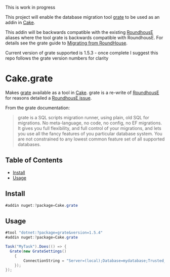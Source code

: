 This is work in progress

This project will enable the database migration tool [grate](https://erikbra.github.io/grate/) to be used as an addin in [Cake](https://cakebuild.net). 

This addin will be backwards compatible with the existing [RoundhousE](https://cakebuild.net/dsl/roundhouse/) aliases where the tool grate is backwards compatible with RoundhousE. For details see the grate guide to [Migrating from RoundHouse](https://erikbra.github.io/grate/migrating-from-roundhouse/).

Current version of grate supported is 1.5.3 - once complete I suggest this repo follows the grate version numbers for clarity



# Cake.grate

Makes [grate](https://erikbra.github.io/grate/) available as a tool in [Cake](https://cakebuild.net/). grate is a re-write of [RoundhousE](https://github.com/chucknorris/roundhouse) for reasons detailed a [RoundhousE issue](https://github.com/chucknorris/roundhouse/issues/438).

From the grate documentation:

>grate is a SQL scripts migration runner, using plain, old SQL for migrations. No meta-language, no code, no config, no EF migrations. It gives you full flexibility, and full control of your migrations, and lets you use all the fancy features of you particular database system. You are not constrained to any lowest common feature set of all supported databases. 

## Table of Contents

- [Install](#install)
- [Usage](#usage)


## Install

```cs
#addin nuget:?package=Cake.grate
```

## Usage

```cs
#tool "dotnet:?package=grate&version=1.5.4"
#addin nuget:?package=Cake.grate

Task("MyTask").Does(() => {
  Grate(new GrateSettings()
    {
        ConnectionString = "Server=(local);Database=mydatabase;Trusted_Connection=True;TrustServerCertificate=true;"
    });
});
```
